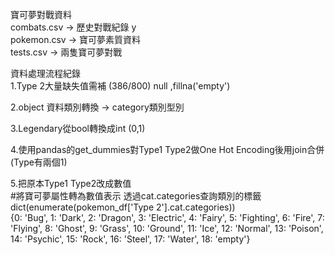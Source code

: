 寶可夢對戰資料  
combats.csv -> 歷史對戰紀錄 y  
pokemon.csv -> 寶可夢素質資料  
tests.csv -> 兩隻寶可夢對戰  

資料處理流程紀錄  
1.Type 2大量缺失值需補 (386/800) null ,fillna('empty')   

2.object 資料類別轉換 -> category類別型別  

3.Legendary從bool轉換成int (0,1)  

4.使用pandas的get_dummies對Type1 Type2做One Hot Encoding後用join合併 (Type有兩個1)  

5.把原本Type1 Type2改成數值  
    #將寶可夢屬性轉為數值表示 透過cat.categories查詢類別的標籤  
    dict(enumerate(pokemon_df['Type 2'].cat.categories))  
    {0: 'Bug',
 1: 'Dark',
 2: 'Dragon',
 3: 'Electric',
 4: 'Fairy',
 5: 'Fighting',
 6: 'Fire',
 7: 'Flying',
 8: 'Ghost',
 9: 'Grass',
 10: 'Ground',
 11: 'Ice',
 12: 'Normal',
 13: 'Poison',
 14: 'Psychic',
 15: 'Rock',
 16: 'Steel',
 17: 'Water',
 18: 'empty'}  
 
 
 
